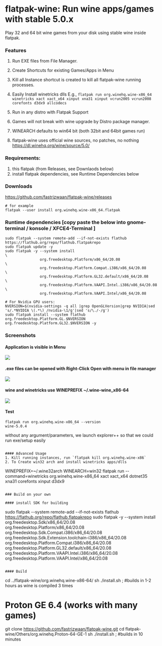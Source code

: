 # flatpak-wine: Run wine apps/games with stable 5.0.x
Play 32 and 64 bit wine games from your disk using stable wine inside flatpak.

### Features
1. Run EXE files from File Manager.
2. Create Shortcuts for existing Games/Apps in Menu
3. Kill all Instance shortcut is created to kill all flatpak-wine running processes.
3. Easily Install winetricks dlls
E.g.,
`flatpak run org.winehq.wine-x86_64 winetricks xact xact_x64 xinput xna31 xinput vcrun2005 vcrun2008 corefonts d3dx9 allcodecs`

4. Run in any distro with Flatpak Support
5. Games will not break with wine upgrade by Distro package manager.
6. WINEARCH defaults to win64 bit (both 32bit and 64bit games run)
7. flatpak-wine uses official wine sources, no patches, no nothing
https://dl.winehq.org/wine/source/5.0/

### Requirements:
1. this flatpak (from Releases, see Downlaods below)
2. install flatpak dependencies, see Runtime Dependencies below

### Downloads
https://github.com/fastrizwaan/flatpak-wine/releases
```
# for example
flatpak --user install org.winehq.wine-x86_64.flatpak

```

### Runtime dependencies [copy paste the below into gnome-terminal / konsole / XFCE4-Terminal ]
```
sudo flatpak --system remote-add --if-not-exists flathub https://flathub.org/repo/flathub.flatpakrepo
sudo flatpak update -y
sudo flatpak -y --system install                                       \
                org.freedesktop.Platform/x86_64/20.08                  \
                org.freedesktop.Platform.Compat.i386/x86_64/20.08      \
                org.freedesktop.Platform.GL32.default/x86_64/20.08     \
                org.freedesktop.Platform.VAAPI.Intel.i386/x86_64/20.08 \
                org.freedesktop.Platform.VAAPI.Intel/x86_64/20.08

# For Nvidia GPU users:                
NVERSION=$(nvidia-settings -q all |grep OpenGLVersion|grep NVIDIA|sed 's/.*NVIDIA \(.*\) /nvidia-\1/g'|sed 's/\./-/g')				
sudo flatpak install --system flathub org.freedesktop.Platform.GL.$NVERSION org.freedesktop.Platform.GL32.$NVERSION -y   
```


### Screenshots

#### Application is visible in Menu
![](https://github.com/fastrizwaan/flatpak-wine/raw/main/Screenshots/wine_00.png)
#### .exe files can be opened with Right-Click Open with menu in file manager
![](https://github.com/fastrizwaan/flatpak-wine/raw/main/Screenshots/wine_01.png)

#### wine and winetricks use WINEPREFIX ~/.wine-wine_x86-64
![](https://github.com/fastrizwaan/flatpak-wine/raw/main/Screenshots/wine_02.png)

#### Test
```
flatpak run org.winehq.wine-x86_64 --version
wine-5.0.4
```
without any argument/parameters, we launch explorer++ so that we could run exe/setup easily
```

#### Advanced Usage 
1. Kill running instances, run `flatpak kill org.winehq.wine-x86`
2. To Create win32 arch and install winetricks apps/dlls
```
WINEPREFIX=~/.wine32arch WINEARCH=win32 flatpak run --command=winetricks org.winehq.wine-x86_64  xact xact_x64 dotnet35 xna31 corefonts xinput d3dx9
```

### Build on your own

#### install SDK for building
```
sudo flatpak --system remote-add --if-not-exists flathub https://flathub.org/repo/flathub.flatpakrepo
sudo flatpak -y --system install                                          \
                org.freedesktop.Sdk/x86_64/20.08                          \
                org.freedesktop.Platform/x86_64/20.08                     \
                org.freedesktop.Sdk.Compat.i386/x86_64/20.08              \
                org.freedesktop.Sdk.Extension.toolchain-i386/x86_64/20.08 \
                org.freedesktop.Platform.Compat.i386/x86_64/20.08         \
                org.freedesktop.Platform.GL32.default/x86_64/20.08        \
                org.freedesktop.Platform.VAAPI.Intel.i386/x86_64/20.08    \
                org.freedesktop.Platform.VAAPI.Intel/x86_64/20.08
```

#### Build
```
cd ../flatpak-wine/org.winehq.wine-x86-64/
sh ./install.sh ; #builds in 1-2 hours as wine is compiled 3 times

# Proton GE 6.4 (works with many games)
git clone https://github.com/fastrizwaan/flatpak-wine.git
cd flatpak-wine/Others/org.winehq.Proton-64-GE-1
sh ./install.sh ; #builds in 10 minutes

```

